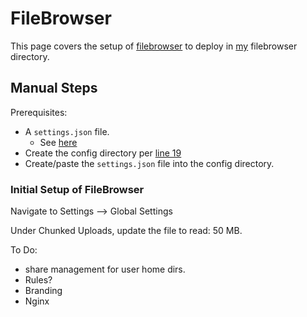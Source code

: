 # FileBrowser

This page covers the setup of [filebrowser](https://github.com/filebrowser/filebrowser) to deploy in [my](https://github.com/adamzvolanek/DevRack/tree/main/docker-compose/cloud/filebrowser) filebrowser directory.

## Manual Steps

Prerequisites:

- A `settings.json` file.
  - See [here](https://github.com/adamzvolanek/DevRack/blob/main/docker-compose/cloud/filebrowser/settings.json)
- Create the config directory per [line 19](https://github.com/adamzvolanek/DevRack/blob/main/docker-compose/cloud/filebrowser/filebrowser.yaml#L19)
- Create/paste the `settings.json` file into the config directory.

### Initial Setup of FileBrowser

Navigate to Settings --> Global Settings

Under Chunked Uploads, update the file to read: 50 MB.

To Do:

- share management for user home dirs.
- Rules?
- Branding
- Nginx
